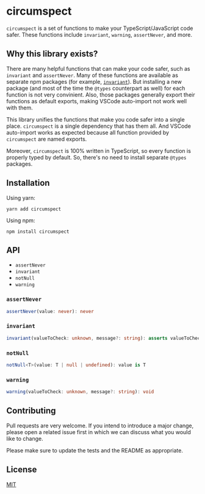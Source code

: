 # circumspect

`circumspect` is a set of functions to make your TypeScript/JavaScript code safer. These functions include `invariant`, `warning`, `assertNever`, and more.

## Why this library exists?

There are many helpful functions that can make your code safer, such as `invariant` and `assertNever`. Many of these functions are available as separate npm packages (for example, [`invariant`](https://www.npmjs.com/package/invariant)). But installing a new package (and most of the time the `@types` counterpart as well) for each function is not very convinient. Also, those packages generally export their functions as default exports, making VSCode auto-import not work well with them.

This library unifies the functions that make you code safer into a single place. `circumspect` is a single dependency that has them all. And VSCode auto-import works as expected because all function provided by `circumspect` are named exports.

Moreover, `circumspect` is 100% written in TypeScript, so every function is properly typed by default. So, there's no need to install separate `@types` packages.

## Installation

Using yarn:

```
yarn add circumspect
```

Using npm:

```
npm install circumspect
```

## API

- `assertNever`
- `invariant`
- `notNull`
- `warning`

### `assertNever`

```ts
assertNever(value: never): never
```

### `invariant`

```ts
invariant(valueToCheck: unknown, message?: string): asserts valueToCheck
```

### `notNull`

```ts
notNull<T>(value: T | null | undefined): value is T
```

### `warning`

```ts
warning(valueToCheck: unknown, message?: string): void
```

## Contributing

Pull requests are very welcome. If you intend to introduce a major change, please open a related issue first in which we can discuss what you would like to change.

Please make sure to update the tests and the README as appropriate.

## License

[MIT](https://github.com/kyarik/circumspect/blob/master/LICENSE)
